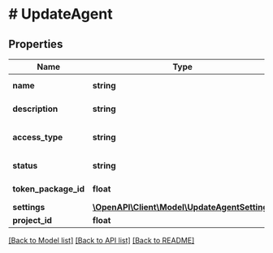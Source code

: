 # # UpdateAgent

## Properties

Name | Type | Description | Notes
------------ | ------------- | ------------- | -------------
**name** | **string** | Название агента | [optional]
**description** | **string** | Описание агента | [optional]
**access_type** | **string** | Тип доступа к агенту | [optional]
**status** | **string** | Статус агента | [optional]
**token_package_id** | **float** | ID пакета токенов | [optional]
**settings** | [**\OpenAPI\Client\Model\UpdateAgentSettings**](UpdateAgentSettings.md) |  | [optional]
**project_id** | **float** | ID проекта | [optional]

[[Back to Model list]](../../README.md#models) [[Back to API list]](../../README.md#endpoints) [[Back to README]](../../README.md)
